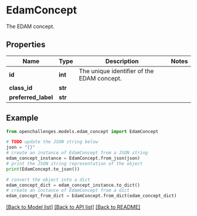 # EdamConcept

The EDAM concept.

## Properties

| Name                | Type    | Description                                | Notes |
| ------------------- | ------- | ------------------------------------------ | ----- |
| **id**              | **int** | The unique identifier of the EDAM concept. |
| **class_id**        | **str** |                                            |
| **preferred_label** | **str** |                                            |

## Example

```python
from openchallenges.models.edam_concept import EdamConcept

# TODO update the JSON string below
json = "{}"
# create an instance of EdamConcept from a JSON string
edam_concept_instance = EdamConcept.from_json(json)
# print the JSON string representation of the object
print(EdamConcept.to_json())

# convert the object into a dict
edam_concept_dict = edam_concept_instance.to_dict()
# create an instance of EdamConcept from a dict
edam_concept_from_dict = EdamConcept.from_dict(edam_concept_dict)
```

[[Back to Model list]](../README.md#documentation-for-models) [[Back to API list]](../README.md#documentation-for-api-endpoints) [[Back to README]](../README.md)
